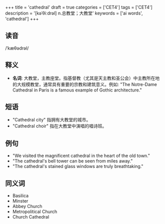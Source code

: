+++
title = 'cathedral'
draft = true
categories = ['CET4']
tags = ['CET4']
description = '[kəˈθiːdrəl] n.总教堂；大教堂'
keywords = ['ai words', 'cathedral']
+++

## 读音
/ˈkæθədrəl/

## 释义
- **名词**: 大教堂，主教座堂。指基督教（尤其是天主教和圣公会）中主教所在地的大规模教堂，通常具有重要的宗教和建筑意义。例如: "The Notre-Dame Cathedral in Paris is a famous example of Gothic architecture."
  
## 短语
- "Cathedral city" 指拥有大教堂的城市。
- "Cathedral choir" 指在大教堂中演唱的唱诗班。

## 例句
- "We visited the magnificent cathedral in the heart of the old town."
- "The cathedral's bell tower can be seen from miles away."
- "The cathedral's stained glass windows are truly breathtaking."

## 同义词
- Basilica
- Minster
- Abbey Church
- Metropolitical Church
- Church Cathedral
